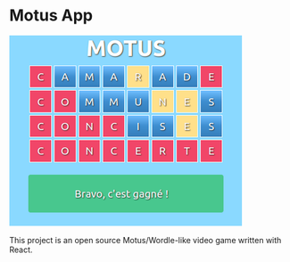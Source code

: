 # Motus App

![Motus app](screenshot.png)

This project is an open source Motus/Wordle-like video game written with React.
